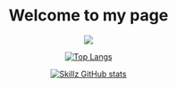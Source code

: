 <h1 align="center"> Welcome to my page </h1>
<div align="center">

  ![](https://komarev.com/ghpvc/?username=skillz4real)

  [![Top Langs](https://github-readme-stats.vercel.app/api/top-langs/?username=skillz4real&layout=pie&theme=dark)](https://github.com/skillz4real/skillz4real)  

  [![Skillz GitHub stats](https://github-readme-stats.vercel.app/api?username=skillz4real&show_icons=true&theme=dark)](https://github.com/skillz4real/)
  
</div>
  
